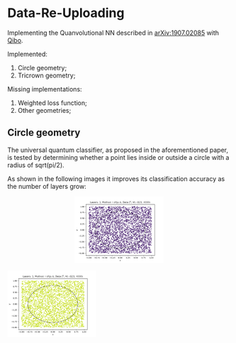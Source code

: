 # Data-Re-Uploading

Implementing the Quanvolutional NN described in [arXiv:1907.02085](https://arxiv.org/abs/1907.02085) with [Qibo](https://qibo.science/).

Implemented:

1. Circle geometry;
2. Tricrown geometry;

Missing implementations:

1. Weighted loss function;
2. Other geometries;

## Circle geometry

The universal quantum classifier, as proposed in the aforementioned paper, is tested by determining whether a point lies inside or outside a circle with a radius of sqrt(pi/2).

As shown in the following images it improves its classification accuracy as the number of layers grow:

<p align="center">
<img src="results/circle/layers_1/l-bfgs-b/Trial_l_4000/Trial_before_training.png"  width="200"/> </p>
<img src="results/circle/layers_1/l-bfgs-b/Trial_l_4000/Trial_after_training.png"  width="200"/> </p>

